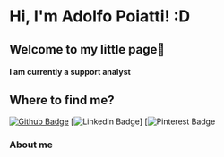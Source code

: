 # Hi, I'm Adolfo Poiatti! :D

## Welcome to my little page🧐
#### I am currently a support analyst





## Where to find me?
[![Github Badge](https://img.shields.io/badge/-Github-000?style=flat-square&logo=Github&logoColor=white&link=https://github.com/fagnerpsantos)](https://github.com/adolfosp)
[![Linkedin Badge](https://img.shields.io/badge/-LinkedIn-blue?style=flat-square&logo=Linkedin&logoColor=white&link=https://www.linkedin.com/in/adolfo-poiatti-591b79150/)]
[![Pinterest Badge]( https://aleen42.github.io/badges/src/pinterest.svg&link=https://br.pinterest.com/Fortaleza_da_Solidao/_saved/)





### About me
